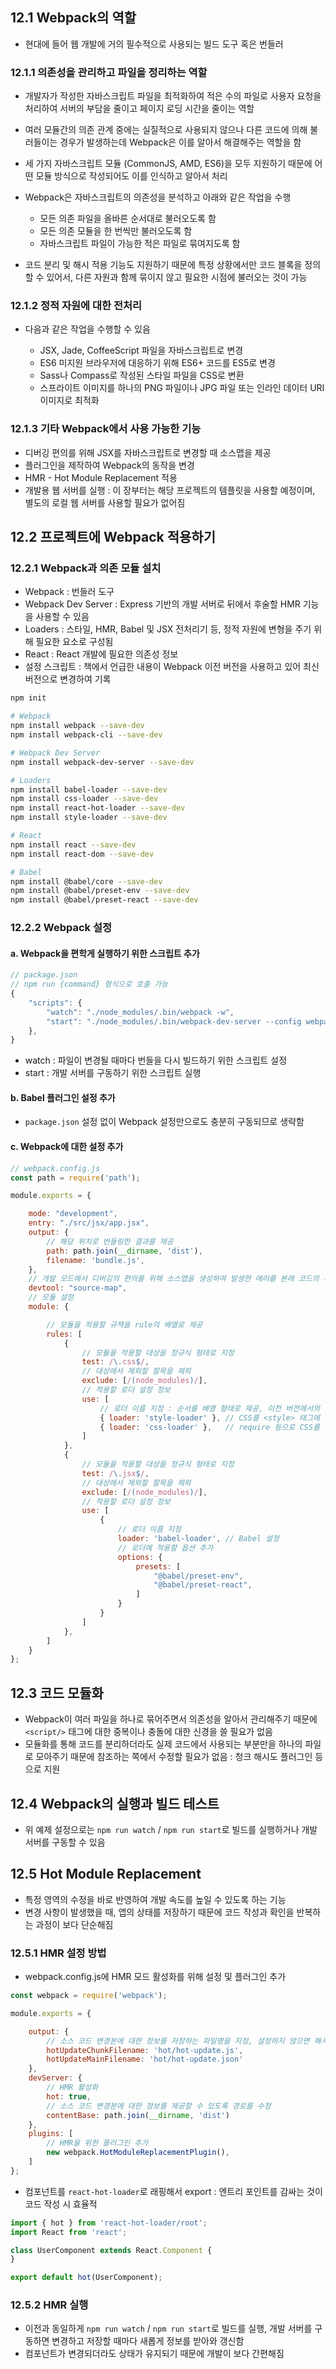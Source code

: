 ## 12.1 Webpack의 역할

- 현대에 들어 웹 개발에 거의 필수적으로 사용되는 빌드 도구 혹은 번들러

### 12.1.1 의존성을 관리하고 파일을 정리하는 역할

- 개발자가 작성한 자바스크립트 파일을 최적화하여 적은 수의 파일로 사용자 요청을 처리하여 서버의 부담을 줄이고 페이지 로딩 시간을 줄이는 역할
- 여러 모듈간의 의존 관계 중에는 실질적으로 사용되지 않으나 다른 코드에 의해 불러들이는 경우가 발생하는데 Webpack은 이를 알아서 해결해주는 역할을 함
- 세 가지 자바스크립트 모듈 (CommonJS, AMD, ES6)을 모두 지원하기 때문에 어떤 모듈 방식으로 작성되어도 이를 인식하고 알아서 처리
- Webpack은 자바스크립트의 의존성을 분석하고 아래와 같은 작업을 수행

    - 모든 의존 파일을 올바른 순서대로 불러오도록 함
    - 모든 의존 모듈을 한 번씩만 불러오도록 함
    - 자바스크립트 파일이 가능한 적은 파일로 묶여지도록 함

- 코드 분리 및 해시 적용 기능도 지원하기 때문에 특정 상황에서만 코드 블록을 정의할 수 있어서, 다른 자원과 함께 묶이지 않고 필요한 시점에 불러오는 것이 가능

### 12.1.2 정적 자원에 대한 전처리

- 다음과 같은 작업을 수행할 수 있음

    - JSX, Jade, CoffeeScript 파일을 자바스크립트로 변경
    - ES6 미지원 브라우저에 대응하기 위해 ES6+ 코드를 ES5로 변경
    - Sass나 Compass로 작성된 스타일 파일을 CSS로 변환
    - 스프라이트 이미지를 하나의 PNG 파일이나 JPG 파일 또는 인라인 데이터 URI 이미지로 최적화

### 12.1.3 기타 Webpack에서 사용 가능한 기능

- 디버깅 편의를 위해 JSX를 자바스크립트로 변경할 때 소스맵을 제공
- 플러그인을 제작하여 Webpack의 동작을 변경
- HMR - Hot Module Replacement 적용
- 개발용 웹 서버를 실행 : 이 장부터는 해당 프로젝트의 템플릿을 사용할 예정이며, 별도의 로컬 웹 서버를 사용할 필요가 없어짐

## 12.2 프로젝트에 Webpack 적용하기

### 12.2.1 Webpack과 의존 모듈 설치

- Webpack : 번들러 도구
- Webpack Dev Server : Express 기반의 개발 서버로 뒤에서 후술할 HMR 기능을 사용할 수 있음
- Loaders : 스타일, HMR, Babel 및 JSX 전처리기 등, 정적 자원에 변형을 주기 위해 필요한 요소로 구성됨
- React : React 개발에 필요한 의존성 정보
- 설정 스크립트 : 책에서 언급한 내용이 Webpack 이전 버전을 사용하고 있어 최신 버전으로 변경하여 기록

```sh
npm init

# Webpack
npm install webpack --save-dev
npm install webpack-cli --save-dev

# Webpack Dev Server
npm install webpack-dev-server --save-dev

# Loaders
npm install babel-loader --save-dev
npm install css-loader --save-dev
npm install react-hot-loader --save-dev
npm install style-loader --save-dev

# React
npm install react --save-dev
npm install react-dom --save-dev

# Babel
npm install @babel/core --save-dev
npm install @babel/preset-env --save-dev
npm install @babel/preset-react --save-dev
```

### 12.2.2 Webpack 설정

#### a. Webpack을 편학게 실행하기 위한 스크립트 추가

```js
// package.json
// npm run {command} 형식으로 호출 가능
{
	"scripts": {
		"watch": "./node_modules/.bin/webpack -w",
		"start": "./node_modules/.bin/webpack-dev-server --config webpack.config.js"
	},
}

```

- watch : 파일이 변경될 때마다 번들을 다시 빌드하기 위한 스크립트 설정
- start : 개발 서버를 구동하기 위한 스크립트 실행

#### b. Babel 플러그인 설정 추가

- `package.json` 설정 없이 Webpack 설정만으로도 충분히 구동되므로 생략함

#### c. Webpack에 대한 설정 추가

```js
// webpack.config.js
const path = require('path');

module.exports = {

    mode: "development",
    entry: "./src/jsx/app.jsx",
    output: {
        // 해당 위치로 번들링한 결과를 제공
        path: path.join(__dirname, 'dist'),
        filename: 'bundle.js',
    },
    // 개발 모드에서 디버깅의 편의를 위해 소스맵을 생성하여 발생한 에러를 본래 코드의 기준으로 라인을 알려줌
    devtool: "source-map",
    // 모듈 설정
    module: {

        // 모듈을 적용할 규책을 rule의 배열로 제공
        rules: [
            {
                // 모듈을 적용할 대상을 정규식 형태로 지정
                test: /\.css$/,
                // 대상에서 제외할 할목을 제외
                exclude: [/(node_modules)/],
                // 적용할 로더 설정 정보
                use: [
                    // 로더 이름 지정 : 순서를 배열 형태로 제공, 이전 버전에서의 loaders : 'style-loader!css-loader'와 동일
                    { loader: 'style-loader' }, // CSS를 <style> 태그에 축가
                    { loader: 'css-loader' },   // require 등으로 CSS를 불러오고 url, import 문을 지원
                ]
            },
            {
                // 모듈을 적용할 대상을 정규식 형태로 지정
                test: /\.jsx$/,
                // 대상에서 제외할 할목을 제외
                exclude: [/(node_modules)/],
                // 적용할 로더 설정 정보
                use: [
                    {
                        // 로더 이름 지정
                        loader: 'babel-loader', // Babel 설정
                        // 로더에 적용할 옵션 추가
                        options: {
                            presets: [
                                "@babel/preset-env",
                                "@babel/preset-react",
                            ]
                        }
                    }
                ]
            },
        ]
    }
};
```

## 12.3 코드 모듈화

- Webpack이 여러 파일을 하나로 묶어주면서 의존성을 알아서 관리해주기 때문에 `<script/>` 태그에 대한 중복이나 충돌에 대한 신경을 쓸 필요가 없음
- 모듈화를 통해 코드를 분리하더라도 실제 코드에서 사용되는 부분만을 하나의 파일로 모아주기 때문에 참조하는 쪽에서 수정할 필요가 없음 : 청크 해시도 플러그인 등으로 지원

## 12.4 Webpack의 실행과 빌드 테스트

- 위 예제 설정으로는 `npm run watch` / `npm run start`로 빌드를 실행하거나 개발 서버를 구동할 수 있음

## 12.5 Hot Module Replacement

- 특정 영역의 수정을 바로 반영하여 개발 속도를 높일 수 있도록 하는 기능
- 변경 사항이 발생했을 때, 앱의 상태를 저장하기 때문에 코드 작성과 확인을 반복하는 과정이 보다 단순해짐

### 12.5.1 HMR 설정 방법

- webpack.config.js에 HMR 모드 활성화를 위해 설정 및 플러그인 추가

```js
const webpack = require('webpack');

module.exports = {

    output: {
        // 소스 코드 변경분에 대한 정보를 저장하는 파일명을 지정, 설정하지 않으면 해시를 사용하여 파일을 계속 생성하며 필수는 아님
        hotUpdateChunkFilename: 'hot/hot-update.js',
        hotUpdateMainFilename: 'hot/hot-update.json'
    },
    devServer: {
        // HMR 활성화
        hot: true,
        // 소스 코드 변경분에 대한 정보를 제공할 수 있도록 경로를 수정
        contentBase: path.join(__dirname, 'dist')
    },
    plugins: [
        // HMR을 위한 플러그인 추가
        new webpack.HotModuleReplacementPlugin(),
    ]
};

```

- 컴포넌트를 `react-hot-loader`로 래핑해서 export : 엔트리 포인트를 감싸는 것이 코드 작성 시 효율적

```js
import { hot } from 'react-hot-loader/root';
import React from 'react';

class UserComponent extends React.Component {
}

export default hot(UserComponent);
```

### 12.5.2 HMR 실행

- 이전과 동일하게 `npm run watch` / `npm run start`로 빌드를 실행, 개발 서버를 구동하면 변경하고 저장할 때마다 새롭게 정보를 받아와 갱신함
- 컴포넌트가 변경되더라도 상태가 유지되기 때문에 개발이 보다 간편해짐
